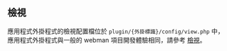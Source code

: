 ## 檢視

應用程式外掛程式的檢視配置檔位於 `plugin/{外掛標識}/config/view.php` 中，
應用程式外掛程式與一般的 webman 項目開發體驗相同，請參考 [檢視](../view.md)。